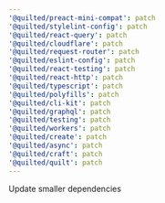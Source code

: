```yaml
---
'@quilted/preact-mini-compat': patch
'@quilted/stylelint-config': patch
'@quilted/react-query': patch
'@quilted/cloudflare': patch
'@quilted/request-router': patch
'@quilted/eslint-config': patch
'@quilted/react-testing': patch
'@quilted/react-http': patch
'@quilted/typescript': patch
'@quilted/polyfills': patch
'@quilted/cli-kit': patch
'@quilted/graphql': patch
'@quilted/testing': patch
'@quilted/workers': patch
'@quilted/create': patch
'@quilted/async': patch
'@quilted/craft': patch
'@quilted/quilt': patch
---
```


Update smaller dependencies
